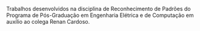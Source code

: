 Trabalhos desenvolvidos na disciplina de Reconhecimento de Padrões do Programa de Pós-Graduação em Engenharia Elétrica e de Computação em auxílio ao colega Renan Cardoso.
